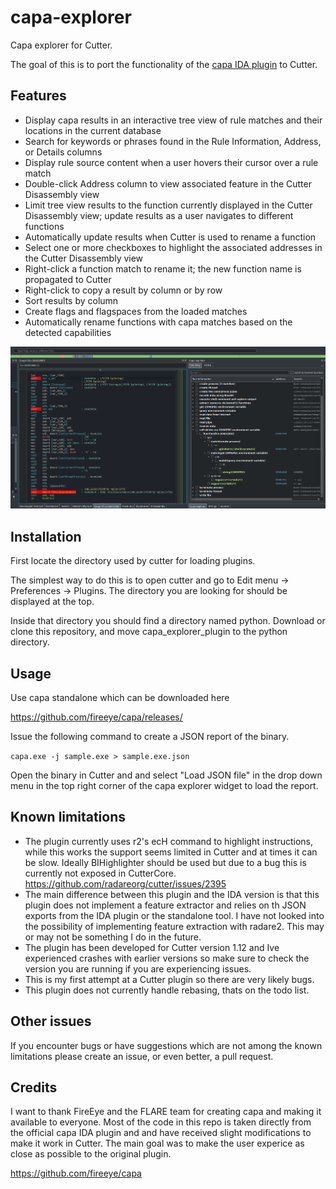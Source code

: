 # capa-explorer

Capa explorer for Cutter.

The goal of this is to port the functionality of the [capa IDA plugin](https://github.com/fireeye/capa/tree/master/capa/ida/plugin) to Cutter. 

## Features

- Display capa results in an interactive tree view of rule matches and their locations in the current database
- Search for keywords or phrases found in the Rule Information, Address, or Details columns
- Display rule source content when a user hovers their cursor over a rule match
- Double-click Address column to view associated feature in the Cutter Disassembly view
- Limit tree view results to the function currently displayed in the Cutter Disassembly view; update results as a user navigates to different functions
- Automatically update results when Cutter is used to rename a function
- Select one or more checkboxes to highlight the associated addresses in the Cutter Disassembly view
- Right-click a function match to rename it; the new function name is propagated to Cutter
- Right-click to copy a result by column or by row
- Sort results by column
- Create flags and flagspaces from the loaded matches
- Automatically rename functions with capa matches based on the detected capabilities

![](img/plugin_interface_example_1.png)

## Installation

First locate the directory used by cutter for loading plugins.

The simplest way to do this is to open cutter and go to Edit menu -> Preferences -> Plugins.
The directory you are looking for should be displayed at the top.

Inside that directory you should find a directory named python. Download or clone this repository, and move capa_explorer_plugin to the python directory.

## Usage

Use capa standalone which can be downloaded here

https://github.com/fireeye/capa/releases/

Issue the following command to create a JSON report of the binary.

`capa.exe -j sample.exe > sample.exe.json`

Open the binary in Cutter and and select "Load JSON file" in the drop down menu in the top right corner of the capa explorer widget to load the report.

## Known limitations
- The plugin currently uses r2's ecH command to highlight instructions, while this works the support seems limited in Cutter and at times it can be slow. Ideally BIHighlighter should be used but due to a bug this is currently not exposed in CutterCore. https://github.com/radareorg/cutter/issues/2395
- The main difference between this plugin and the IDA version is that this plugin does not implement a feature extractor and relies on th JSON exports from the IDA plugin or the standalone tool. I have not looked into the possibility of implementing feature extraction with radare2. This may or may not be something I do in the future.  
- The plugin has been developed for Cutter version 1.12 and Ive experienced crashes with earlier versions so make sure to check the version you are running if you are experiencing issues.
- This is my first attempt at a Cutter plugin so there are very likely bugs.
- This plugin does not currently handle rebasing, thats on the todo list.

## Other issues
If you encounter bugs or have suggestions which are not among the known limitations please create an issue, or even better, a pull request.

## Credits
I want to thank FireEye and the FLARE team for creating capa and making it available to everyone. Most of the code in this repo is taken directly from the official capa IDA plugin and and have received slight modifications to make it work in Cutter. The main goal was to make the user experice as close as possible to the original plugin.

https://github.com/fireeye/capa
